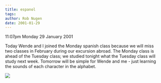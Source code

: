 ```yaml
---
title: espanol
tags: 
author: Rob Nugen
date: 2001-01-29
---
```


<p class=date>11:07pm Monday 29 January 2001</p>

<p>Today Wende and I joined the Monday spanish class
because we will miss two classes in February during
our excursion abroad.  The Monday class is ahead of
the Tuesday class; we studied tonight what the Tuesday
class will study next week.  Tomorrow will be simple
for Wende and me - just learning the sounds of each
character in the alphabet.</p>

<p><img src="/images/rob/wL-ROB.gif"/></p>
